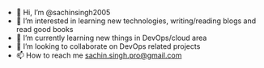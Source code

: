 - 👋 Hi, I’m @sachinsingh2005
- 👀 I’m interested in learning new technologies, writing/reading blogs and read good books
- 🌱 I’m currently learning new things in DevOps/cloud area 
- 💞️ I’m looking to collaborate on DevOps related projects
- 📫 How to reach me sachin.singh.pro@gmail.com

<!---
sachinsingh2005/sachinsingh2005 is a ✨ special ✨ repository because its `README.md` (this file) appears on your GitHub profile.
You can click the Preview link to take a look at your changes.
--->
